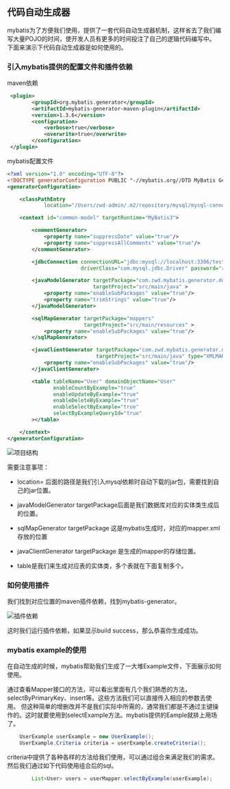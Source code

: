 ## 代码自动生成器

mybatis为了方便我们使用，提供了一套代码自动生成器机制，这样省去了我们编写大量POJO的时间，使开发人员有更多的时间投注了自己的逻辑代码编写中。
下面来演示下代码自动生成器是如何使用的。

### 引入mybatis提供的配置文件和插件依赖

maven依赖
```xml
 <plugin>
        <groupId>org.mybatis.generator</groupId>
        <artifactId>mybatis-generator-maven-plugin</artifactId>
        <version>1.3.6</version>
        <configuration>
            <verbose>true</verbose>
            <overwrite>true</overwrite>
        </configuration>
 </plugin>
```
mybatis配置文件
```xml
<?xml version="1.0" encoding="UTF-8"?>
<!DOCTYPE generatorConfiguration PUBLIC "-//mybatis.org//DTD MyBatis Generator Configuration 1.0//EN" "http://mybatis.org/dtd/mybatis-generator-config_1_0.dtd">
<generatorConfiguration>

    <classPathEntry
            location="/Users/zwd-admin/.m2/repository/mysql/mysql-connector-java/5.1.38/mysql-connector-java-5.1.38.jar"/>

    <context id="common-model" targetRuntime="MyBatis3">

        <commentGenerator>
            <property name="suppressDate" value="true"/>
            <property name="suppressAllComments" value="true"/>
        </commentGenerator>

        <jdbcConnection connectionURL="jdbc:mysql://localhost:3306/test"
                        driverClass="com.mysql.jdbc.Driver" password="root" userId="root" />

        <javaModelGenerator targetPackage="com.zwd.mybatis.generator.domain"
                            targetProject="src/main/java" >
            <property name="enableSubPackages" value="true"/>
            <property name="trimStrings" value="true"/>
        </javaModelGenerator>

        <sqlMapGenerator targetPackage="mappers"
                         targetProject="src/main/resources" >
            <property name="enableSubPackages" value="true"/>
        </sqlMapGenerator>

        <javaClientGenerator targetPackage="com.zwd.mybatis.generator.mapper"
                             targetProject="src/main/java" type="XMLMAPPER" >
            <property name="enableSubPackages" value="true"/>
        </javaClientGenerator>

        <table tableName="User" domainObjectName="User"
               enableCountByExample="true"
               enableUpdateByExample="true"
               enableDeleteByExample="true"
               enableSelectByExample="true"
               selectByExampleQueryId="true"
        ></table>

    </context>
</generatorConfiguration>
```
![项目结构](https://upload-images.jianshu.io/upload_images/15204062-0410cec2ae47b6b5.png?imageMogr2/auto-orient/strip%7CimageView2/2/w/1240)

需要注意事项：
* location= 后面的路径是我们引入mysql依赖时自动下载的jar包，需要找到自己的jar位置。

* javaModelGenerator targetPackage后面是我们数据库对应的实体类生成后的位置。

* sqlMapGenerator targetPackage 这是mybatis生成时，对应的mapper.xml存放的位置

* javaClientGenerator targetPackage 是生成的mapper的存储位置。

* table是我们来生成对应表的实体类，多个表就在下面复制多个。

### 如何使用插件

我们找到对应位置的maven插件依赖，找到mybatis-generator。

![插件依赖](https://upload-images.jianshu.io/upload_images/15204062-ae3c43ec22860eab.png?imageMogr2/auto-orient/strip%7CimageView2/2/w/1240)

这时我们运行插件依赖，如果显示build success，那么恭喜你生成成功。

### mybatis example的使用

在自动生成的时候，mybatis帮助我们生成了一大堆Example文件，下面展示如何使用。

通过查看Mapper接口的方法，可以看出里面有几个我们熟悉的方法，selectByPrimaryKey、insert等。这些方法我们可以直接传入相应的参数去使用。
但这种简单的增删改并不是我们实际中所需的，通常我们都是不通过主键操作的。这时就要使用到selectExample方法。mybatis提供的Eample就排上用场了。

```java
    UserExample userExample = new UserExample();
    UserExample.Criteria criteria = userExample.createCriteria();
```
criteria中提供了各种各样的方法给我们使用，可以通过组合来满足我们的需求。
然后我们通过如下代码使用组合后的sql。
```java
        List<User> users = userMapper.selectByExample(userExample);
```
